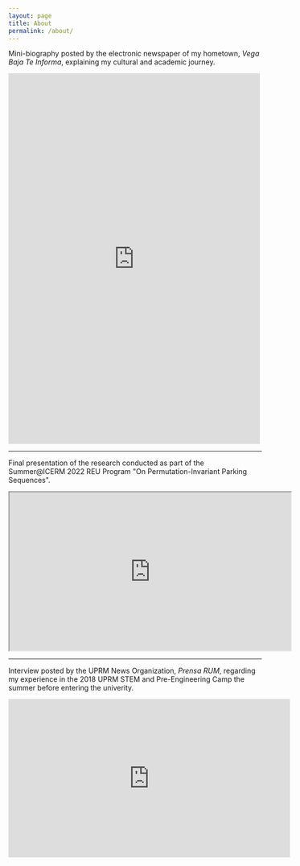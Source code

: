 ```yaml
---
layout: page
title: About
permalink: /about/
---
```

<!-- {% include image.html url="/images/octojekyll.png" caption="Octojekyll." width=300 align="right" %} -->
Mini-biography posted by the electronic newspaper of my hometown, *Vega Baja Te Informa*, explaining my cultural and academic journey.
<iframe src="https://www.facebook.com/plugins/post.php?href=https%3A%2F%2Fwww.facebook.com%2Fvegabajateinforma%2Fposts%2Fpfbid02hGjWSGCnKYXtXpR18t7Giiz73mNJX883m79m7mg4AnVJCGDwsktSQYLY1vfL6iZZl&show_text=true&width=500" width="500" height="737" style="border:none;overflow:hidden;" align="center" scrolling="no" frameborder="0" allowfullscreen="true" allow="autoplay; clipboard-write; encrypted-media; picture-in-picture; web-share"></iframe>

---

Final presentation of the research conducted as part of the Summer@ICERM 2022 REU Program "On Permutation-Invariant Parking Sequences".
<iframe src="https://brown.hosted.panopto.com/Panopto/Pages/Viewer.aspx?id=2e350578-3784-48d7-abfc-aee70108ed63&start=0.968134" width="560" height="315"></iframe>

---

Interview posted by the UPRM News Organization, *Prensa RUM*, regarding my experience in the 2018 UPRM STEM and Pre-Engineering Camp the summer before entering the univerity.
<iframe width="560" height="315" align="center" src="https://www.youtube.com/embed/sNTfmJjSI60?start=144" title="YouTube video player" frameborder="0" allow="accelerometer; autoplay; clipboard-write; encrypted-media; gyroscope; picture-in-picture; web-share" allowfullscreen></iframe>

